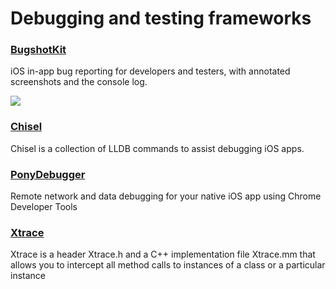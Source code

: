 # Debugging and testing frameworks

### [BugshotKit](https://github.com/marcoarment/BugshotKit)
iOS in-app bug reporting for developers and testers, with annotated screenshots and the console log.

![](https://raw.github.com/marcoarment/BugshotKit/master/example-screenshot.png)

### [Chisel](https://github.com/facebook/chisel)
Chisel is a collection of LLDB commands to assist debugging iOS apps.

### [PonyDebugger](https://github.com/square/PonyDebugger)
Remote network and data debugging for your native iOS app using Chrome Developer Tools

### [Xtrace](https://github.com/johnno1962/Xtrace)
Xtrace is a header Xtrace.h and a C++ implementation file Xtrace.mm that allows you to intercept all method calls to instances of a class or a particular instance
